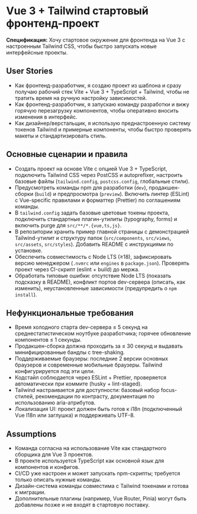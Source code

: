 <!-- SAVE_AS: spec/features/vue-3-tailwind-init/spec.md -->
# Vue 3 + Tailwind стартовый фронтенд-проект

**Спецификация:** Хочу стартовое окружение для фронтенда на Vue 3 с настроенным Tailwind CSS, чтобы быстро запускать новые интерфейсные проекты.

## User Stories
- Как фронтенд-разработчик, я создаю проект из шаблона и сразу получаю рабочий стек Vite + Vue 3 + TypeScript + Tailwind, чтобы не тратить время на ручную настройку зависимостей.
- Как фронтенд-разработчик, я запускаю команду разработки и вижу горячую перезагрузку компонентов, чтобы оперативно вносить изменения в интерфейс.
- Как дизайнер/верстальщик, я использую преднастроенную систему токенов Tailwind и примерные компоненты, чтобы быстро проверять макеты и стандартизировать стиль.

## Основные сценарии и правила
- Создать проект на основе Vite с опцией Vue 3 + TypeScript, подключить Tailwind CSS через PostCSS и autoprefixer, настроить базовые файлы (`tailwind.config`, `postcss.config`, глобальные стили).
- Предусмотреть команды npm для разработки (`dev`), продакшен-сборки (`build`) и предпросмотра (`preview`). Включить линтер (ESLint) с Vue-specific правилами и форматтер (Prettier) по соглашениям команды.
- В `tailwind.config` задать базовые цветовые токены проекта, подключить стандартные плагин-утилиты (typography, forms) и включить purge для `src/**/*.{vue,ts,js}`.
- В репозитории хранить пример главной страницы с демонстрацией Tailwind-утилит и структуру папок (`src/components`, `src/views`, `src/assets`, `src/styles`). Добавить README с инструкциями по установке.
- Обеспечить совместимость с Node LTS (≥18), зафиксировать версию менеджером (`.nvmrc` или `engines` в `package.json`). Проверять проект через CI-скрипт (eslint + build) до мержа.
- Обработать типовые ошибки: отсутствие Node LTS (показать подсказку в README), конфликт портов dev-сервера (описать, как изменить), неустановленные зависимости (предупредить о `npm install`).

## Нефункциональные требования
- Время холодного старта dev-сервера ≤ 5 секунд на среднестатистическом ноутбуке разработчика; горячее обновление компонентов ≤ 1 секунды.
- Продакшен-сборка должна проходить за ≤ 30 секунд и выдавать минифицированные бандлы с tree-shaking.
- Поддерживаемые браузеры: последние 2 версии основных браузеров и современные мобильные браузеры. Tailwind конфигурируется под эти цели.
- Кодстайл соблюдается через ESLint + Prettier, проверяется автоматически при коммите (husky + lint-staged).
- Tailwind настраивается для доступности: базовый набор focus-стилей, рекомендации по контрасту, документация по использованию aria-атрибутов.
- Локализация UI: проект должен быть готов к i18n (подключенный Vue I18n или заглушка) и поддерживать UTF-8.

## Assumptions
- Команда согласна на использование Vite как стандартного сборщика для Vue 3 проектов.
- В проекте используется TypeScript как основной язык для компонентов и конфигов.
- CI/CD уже настроен и может запускать npm-скрипты; требуется только описать нужные команды.
- Дизайн-система команды совместима с Tailwind токенами и готова к миграции.
- Дополнительные плагины (например, Vue Router, Pinia) могут быть добавлены позже и не входят в стартовую поставку.
